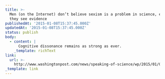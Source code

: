 ```yaml
---
title: >-
  Men (on the Internet) don’t believe sexism is a problem in science, even when
  they see evidence
publishedAt: '2015-01-08T15:37:45.000Z'
updatedAt: '2015-01-08T15:37:45.000Z'
status: publish
body:
  - content: |
      Cognitive dissonance remains as strong as ever.
    _template: richText
link:
  url: >-
    http://www.washingtonpost.com/news/speaking-of-science/wp/2015/01/08/men-on-the-internet-dont-believe-sexism-is-a-problem-in-science-even-when-they-see-evidence/
_template: link
---
```


